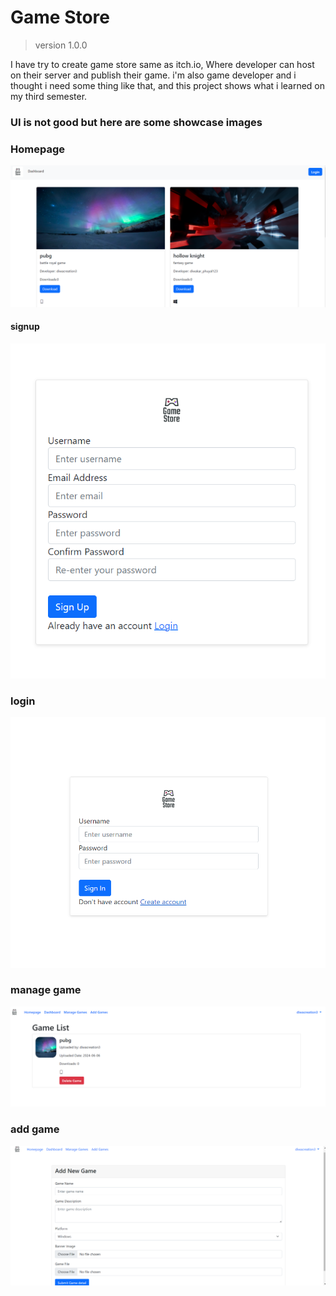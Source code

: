 # Game Store
> version 1.0.0

I have try to create game store same as itch.io, Where developer can host on their server and publish their game. i'm also game developer and i thought i need some thing like that, and this project shows what i learned on my third semester.


### UI is not good but here are some showcase images

### Homepage
![](./assets/showcase_img/homepage.png)

#### signup
![](./assets/showcase_img/signup.png)

### login 
![](./assets/showcase_img/login.png)

### manage game
![](./assets/showcase_img/manage_game.png)

### add game
![](./assets/showcase_img/add_game.png)

